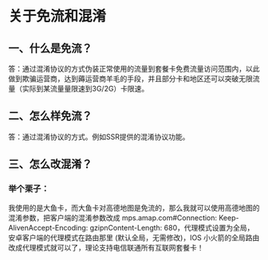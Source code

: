 # 关于免流和混淆

## 一、什么是免流？

答：通过混淆协议的方式伪装正常使用的流量到套餐卡免费流量访问范围内，以此做到欺骗运营商，达到薅运营商羊毛的手段，并且部分卡和地区还可以突破无限流量（实际到某流量量限速到3G/2G）卡限速。

## 二、怎么样免流？

答：通过混淆协议的方式。例如SSR提供的混淆协议功能。

## 三、怎么改混淆？

### 举个栗子：

我使用的是大鱼卡，而大鱼卡对高德地图是免流的，那么我就可以使用高德地图的混淆参数，把客户端的混淆参数改成 mps.amap.com\#Connection: Keep-AlivenAccept-Encoding: gzipnContent-Length: 680，代理模式设置为全局，安卓客户端的代理模式在路由那里 \(默认全局，无需修改\)，IOS 小火箭的全局路由改成代理模式就可以了，理论支持电信联通所有互联网套餐卡！



